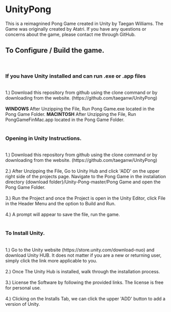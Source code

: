 # UnityPong

This is a reimagnined Pong Game created in Unity by Taegan Williams. The Game was originally created by Atatri. If you have any questions or concerns about the game, please contact me through GitHub.

<h2>To Configure / Build the game.</h2></br>

<h3>If you have Unity installed and can run .exe or .app files </h3> </br>
 1.) Download this repository from github using the clone command or by downloading from the website. (https://github.com/taeganw/UnityPong)
   </br> </br>
 <b>WINDOWS </b> After Unzipping the File, Run Pong Game.exe located in the Pong Game Folder.
  <b>MACINTOSH</b> After Unzipping the File, Run PongGameFinMac.app located in the Pong Game Folder.
   </br> </br>
   
<h3>Opening in Unity Instructions.</h3> </br>
   1.) Download this repository from github using the clone command or by downloading from the website. (https://github.com/taeganw/UnityPong)
   </br> </br>
  2.) After Unzipping the File, Go to Unity Hub and click 'ADD' on the upper right side of the projects page. Navigate to the Pong Game in the instaliation directory {download folder}/Unity-Pong-master/Pong Game and open the Pong Game Folder.
      </br> </br>
  3.) Run the Project and once the Project is open in the Unity Editor, click File in the Header Menu and the option to Build and Run.
     </br> </br>
  4.) A prompt will appear to save the file, run the game. 
   </br> </br>

<h3>To Install Unity.</h3> </br>
  1.) Go to the Unity website (https://store.unity.com/download-nuo) and download         Unity HUB. It does not matter if you are a new or returning user, simply click       the link more applicable to you. 
   </br> </br>
  2.) Once The Unity Hub is installed, walk through the installation process. 
     </br> </br>
  3.) License the Software by following the provided links. The license is free for       personal use.
    </br> </br>
  4.) Clicking on the Installs Tab, we can click the upper 'ADD' button to add a           version of Unity.



